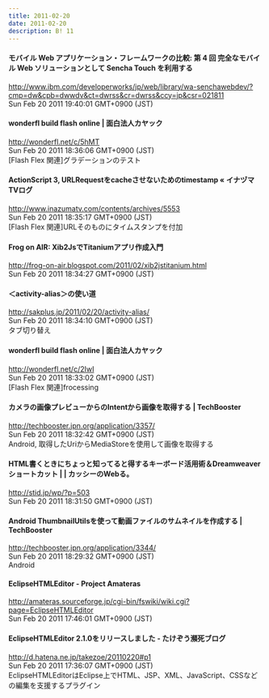```yaml
---
title: 2011-02-20
date: 2011-02-20
description: B! 11
---
```


#### モバイル Web アプリケーション・フレームワークの比較: 第 4 回 完全なモバイル Web ソリューションとして Sencha Touch を利用する
http://www.ibm.com/developerworks/jp/web/library/wa-senchawebdev/?cmp=dw&cpb=dwwdv&ct=dwrss&cr=dwrss&ccy=jp&csr=021811<br>
Sun Feb 20 2011 19:40:01 GMT+0900 (JST)<br>


#### wonderfl build flash online | 面白法人カヤック
http://wonderfl.net/c/5hMT<br>
Sun Feb 20 2011 18:36:06 GMT+0900 (JST)<br>
[Flash Flex 関連]グラデーションのテスト


#### ActionScript 3, URLRequestをcacheさせないためのtimestamp « イナヅマTVログ
http://www.inazumatv.com/contents/archives/5553<br>
Sun Feb 20 2011 18:35:17 GMT+0900 (JST)<br>
[Flash Flex 関連]URLそのものにタイムスタンプを付加


#### Frog on AIR: Xib2JsでTitaniumアプリ作成入門
http://frog-on-air.blogspot.com/2011/02/xib2jstitanium.html<br>
Sun Feb 20 2011 18:34:27 GMT+0900 (JST)<br>


####  ＜activity-alias＞の使い道
http://sakplus.jp/2011/02/20/activity-alias/<br>
Sun Feb 20 2011 18:34:10 GMT+0900 (JST)<br>
タブ切り替え


#### wonderfl build flash online | 面白法人カヤック
http://wonderfl.net/c/2IwI<br>
Sun Feb 20 2011 18:33:02 GMT+0900 (JST)<br>
[Flash Flex 関連]frocessing


#### カメラの画像プレビューからのIntentから画像を取得する | TechBooster
http://techbooster.jpn.org/application/3357/<br>
Sun Feb 20 2011 18:32:42 GMT+0900 (JST)<br>
Android, 取得したUriからMediaStoreを使用して画像を取得する


#### HTML書くときにちょっと知ってると得するキーボード活用術＆Dreamweaverショートカット | | カッシーのWebる。
http://stid.jp/wp/?p=503<br>
Sun Feb 20 2011 18:31:50 GMT+0900 (JST)<br>


#### Android ThumbnailUtilsを使って動画ファイルのサムネイルを作成する | TechBooster
http://techbooster.jpn.org/application/3344/<br>
Sun Feb 20 2011 18:29:32 GMT+0900 (JST)<br>
Android


#### EclipseHTMLEditor - Project Amateras
http://amateras.sourceforge.jp/cgi-bin/fswiki/wiki.cgi?page=EclipseHTMLEditor<br>
Sun Feb 20 2011 17:46:01 GMT+0900 (JST)<br>


#### EclipseHTMLEditor 2.1.0をリリースしました - たけぞう瀕死ブログ
http://d.hatena.ne.jp/takezoe/20110220#p1<br>
Sun Feb 20 2011 17:36:07 GMT+0900 (JST)<br>
EclipseHTMLEditorはEclipse上でHTML、JSP、XML、JavaScript、CSSなどの編集を支援するプラグイン


